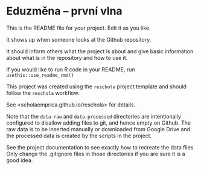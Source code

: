 # Eduzměna – první vlna


<!-- badges: start -->
<!-- badges: end -->

This is the README file for your project. Edit it as you like.

It shows up when someone looks at the Github repository.

It should inform others what the project is about and give basic
information about what is in the repository and how to use it.


If you would like to run R code in your README, run `usethis::use_readme_rmd()`



This project was created using the `reschola` project template
and should follow the `reschola` workflow.

See <scholaemprica.github.io/reschola> for details.



Note that the `data-raw` and `data-processed` directories are intentionally configured
to disallow adding files to git, and hence empty on Github.
The raw data is to be inserted manually or downloaded from Google Drive
and the processed data is created by the scripts in the project.

See the project documentation to see exactly how to recreate the data files.
Only change the .gitignore files in those directories if you are sure it is a good idea.

